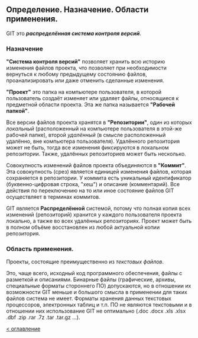 ## Определение. Назначение. Области применения.

GIT это ___распределённая система контроля версий___.

### Назначение

**"Система контроля версий"** позволяет хранить всю историю изменения файлов проекта, что позволяет при необходимости вернуться к любому предыдущему состоянию файлов,  проанализировать или даже отменить сделанные изменения.

**"Проект"** это папка на компьютере пользователя, в которой пользователь создаёт изменяет или удаляет файлы, относящиеся к предметной области проекта. Эта же папка называется **"Рабочей папкой"**.

Все версии файлов проекта хранятся в **"Репозитории"**, один из которых _локальный_ (расположенный на компьютере пользователя в этой-же рабочей папке), второй _удалённый_ (в смысле расположенный удалённо, вне компьютера пользователя). Удалённого репозитория может не быть, тогда все изменения фиксируются в локальном репозитории. Также, удалённых репозиториев может быть несколько.

Совокупность изменений файлов проекта объединяются в **"Коммит"**. Эта совокупность (срез) является единицей изменения файлов, которая сохраняется в репозитории. У коммита есть уникальный идентификатор (буквенно-цифровая строка, "хеш") и описание (комментарий). Все действия по переключению на то или иное состояние файлов GIT осуществляет в терминах коммитов.

GIT является **Распределённой** системой, потому что полная копия всех изменений (репозиторий) хранится у каждого пользователя проекта локально, а также во всех удалённых репозиториях. Проект может быть в полном объёме восстановлен из любой актуальной копии репозитория.

### Область применения.

Проекты, состоящие преимущественно из _текстовых файлов_. 

Это, чаще всего, исходный код программного обеспечения, файлы с разметкой и описаниями. Бинарные файлы (графические, архивы, специальные форматы стороннего ПО) допускаются, но в отношении их возможности GIT меньше и большого смысла в применении для таких файлов система не имеет. Форматы хранения данных текстовых процессоров, электронных таблиц и т.п. ПО не являются текстовыми и в отношении них использование GIT не оптимально (.doc .docx .xls .xlsx .dbf .zip .rar .7z .tar .tar.gz ...).

[< оглавление](../README.md)

